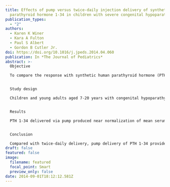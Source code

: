 ```yaml
---
title: Effects of pump versus twice-daily injection delivery of synthetic
  parathyroid hormone 1-34 in children with severe congenital hypoparathyroidism
publication_types:
  - "2"
authors:
  - Karen K Winer
  - Kara A Fulton
  - Paul S Albert
  - Gordon B Cutler Jr.
doi: https://doi.org/10.1016/j.jpeds.2014.04.060
publication: In *The Journal of Pediatrics*
abstract: >-
  Objective

  To compare the response with synthetic human parathyroid hormone (PTH) 1-34 delivered by twice-daily injection vs insulin pump in children with severe congenital hypoparathyroidism due to calcium receptor mutation or autoimmune polyglandular syndrome type 1.


  Study design

  Children and young adults aged 7-20 years with congenital hypoparathyroidism (N = 12) were randomized to receive PTH 1-34, delivered either by twice-daily subcutaneous injection or insulin pump for 13 weeks, followed by crossover to the opposite delivery method. The principal outcome measures were serum and urine calcium levels. Secondary outcomes included serum and urine magnesium and phosphate levels and bone turnover markers.


  Results

  PTH 1-34 delivered via pump produced near normalization of mean serum calcium (2.02 ± 0.05 [pump] vs 1.88 ± 0.03 [injection] mmol/L, P < .05, normal 2.05-2.5 mmol/L), normalized mean urine calcium excretion (5.17 ± 1.10 [pump] vs 6.67 ± 0.76 mmol/24 h/1.73 m2, P = .3), and significantly reduced markers of bone turnover (P < .02). Serum and urine calcium and magnesium showed a biphasic pattern during twice-daily injection vs minimal fluctuation during pump delivery. The PTH 1-34 dosage was markedly reduced during pump delivery (0.32 ± 0.04 vs 0.85 ± 0.11 μg/kg/d, P < .001), and magnesium supplements were also reduced (P < .001).


  Conclusion

  Compared with twice-daily delivery, pump delivery of PTH 1-34 provides more physiologic calcium homeostasis and bone turnover in children with severe congenital hypoparathyroidism.
draft: false
featured: false
image:
  filename: featured
  focal_point: Smart
  preview_only: false
date: 2014-09-01T18:12:12.581Z
---
```


